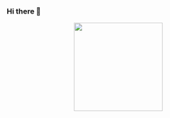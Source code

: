 ### Hi there 👋

<div id='header' align='center'>
  <img src='https://media.giphy.com/media/h408T6Y5GfmXBKW62l/giphy.gif' width='200'/>
</div>

